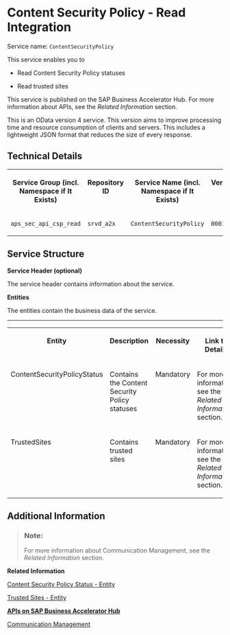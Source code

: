 <!-- loio875afe7dfd11469a92855a691730d0dd -->

# Content Security Policy - Read Integration



Service name: `ContentSecurityPolicy`

This service enables you to

-   Read Content Security Policy statuses

-   Read trusted sites


This service is published on the SAP Business Accelerator Hub. For more information about APIs, see the *Related Information* section.

This is an OData version 4 service. This version aims to improve processing time and resource consumption of clients and servers. This includes a lightweight JSON format that reduces the size of every response.



<a name="loio875afe7dfd11469a92855a691730d0dd__section_ozh_cvx_clb"/>

## Technical Details


<table>
<tr>
<th valign="top">

Service Group \(incl. Namespace if It Exists\)

</th>
<th valign="top">

Repository ID

</th>
<th valign="top">

Service Name \(incl. Namespace if It Exists\)

</th>
<th valign="top">

Version

</th>
</tr>
<tr>
<td valign="top">

`aps_sec_api_csp_read`

</td>
<td valign="top">

`srvd_a2x`

</td>
<td valign="top">

`ContentSecurityPolicy`

</td>
<td valign="top">

`0001`

</td>
</tr>
</table>



<a name="loio875afe7dfd11469a92855a691730d0dd__section_ct2_xxx_clb"/>

## Service Structure

**Service Header \(optional\)**

The service header contains information about the service.

**Entities**

The entities contain the business data of the service.

****


<table>
<tr>
<th valign="top">

Entity

</th>
<th valign="top">

Description

</th>
<th valign="top">

Necessity

</th>
<th valign="top">

Link to Details

</th>
</tr>
<tr>
<td valign="top">

ContentSecurityPolicyStatus

</td>
<td valign="top">

Contains the Content Security Policy statuses

</td>
<td valign="top">

Mandatory

</td>
<td valign="top">

For more information, see the *Related Information* section.

</td>
</tr>
<tr>
<td valign="top">

TrustedSites

</td>
<td valign="top">

Contains trusted sites

</td>
<td valign="top">

Mandatory

</td>
<td valign="top">

For more information, see the *Related Information* section.

</td>
</tr>
</table>



<a name="loio875afe7dfd11469a92855a691730d0dd__section_znk_jzx_clb"/>

## Additional Information



> ### Note:  
> For more information about Communication Management, see the *Related Information* section.

**Related Information**  


[Content Security Policy Status - Entity](content-security-policy-status-entity-8882336.md)

[Trusted Sites - Entity](trusted-sites-entity-0dbb5b3.md)

[**APIs on SAP Business Accelerator Hub**](https://help.sap.com/docs/SAP_S4HANA_CLOUD/0f69f8fb28ac4bf48d2b57b9637e81fa/1e60f14bdc224c2c975c8fa8bcfd7f3f.html?version=latest)

[Communication Management](../50-administration-and-ops/communication-management-2e84a10.md "The communication management apps allow you to integrate your system or solution with other systems to enable data exchange.")

